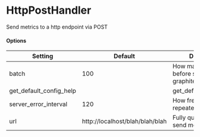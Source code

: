 <!--This file was generated from the python source
Please edit the source to make changes
-->
HttpPostHandler
====

Send metrics to a http endpoint via POST
#### Options

Setting | Default | Description | Type
--------|---------|-------------|-----
batch | 100 | How many to store before sending to the graphite server | int
get_default_config_help |  | get_default_config_help | 
server_error_interval | 120 | How frequently to send repeated server errors | int
url | http://localhost/blah/blah/blah | Fully qualified url to send metrics to | str
